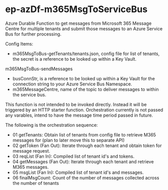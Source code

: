 # ep-azDf-m365MsgToServiceBus

Azure Durable Function to get messages from Microsoft 365 Message Centre for multiple tenants and submit those messages to an Azure Service Bus for further processing.

Config Items:
- m365MsgToBus-getTenants/tenants.json, config file for list of tenants, the secret is a reference to be looked up within a Key Vault.

m365MsgToBus-sendMessages
- busConnStr, is a reference to be looked up within a Key Vault for the connection string to your Azure Service Bus Namespace.
- m365MessageCentre, name of the topic to deliver messages to within the service bus. 

This function is not intended to be invoked directly. Instead it will be triggered by an HTTP starter function.
Orchestration currently is not passed any varables, intend to have the message time period passed in future.

The following is the orchestration sequence:
- 01 getTenants: Obtain list of tenants from config file to retrieve M365 messages for (plan to later move this to separate API)
- 02 getToken (Fan Out): Iterate through each tenant and obtain token for message request.
- 03 reqList (Fan In): Compiled list of tenant id's and tokens.
- 04 getMessages (Fan Out): Iterate through each tenant and retrieve M365 messages.
- 05 msgList (Fan In): Compiled list of tenant id's and messages.
- 06 finalMsgCount: Count of the number of messages collected across the number of tenants

